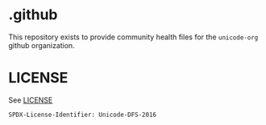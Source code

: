 # .github
This repository exists to provide community health files for the `unicode-org` github organization.

# LICENSE

See [LICENSE](./LICENSE)

```
SPDX-License-Identifier: Unicode-DFS-2016
```
